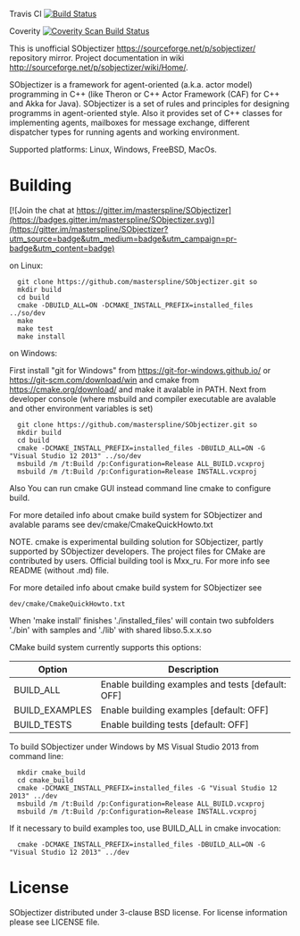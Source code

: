 Travis CI [![Build Status](https://travis-ci.org/masterspline/SObjectizer.svg?branch=master)](https://travis-ci.org/masterspline/SObjectizer)

Coverity [![Coverity Scan Build Status](https://scan.coverity.com/projects/4786/badge.svg)](https://scan.coverity.com/projects/4786)

This is unofficial SObjectizer https://sourceforge.net/p/sobjectizer/ repository mirror.
Project documentation in wiki http://sourceforge.net/p/sobjectizer/wiki/Home/.

SObjectizer is a framework for agent-oriented (a.k.a. actor model) programming
 in C++ (like Theron or C++ Actor Framework (CAF) for C++ and Akka for Java).
SObjectizer is a set of rules and principles for designing programms in
agent-oriented style. Also it provides set of C++ classes for implementing
agents, mailboxes for message exchange, different dispatcher types for running
agents and working environment. 

Supported platforms: Linux, Windows, FreeBSD, MacOs.

Building
========

[![Join the chat at https://gitter.im/masterspline/SObjectizer](https://badges.gitter.im/masterspline/SObjectizer.svg)](https://gitter.im/masterspline/SObjectizer?utm_source=badge&utm_medium=badge&utm_campaign=pr-badge&utm_content=badge)

on Linux:
```
  git clone https://github.com/masterspline/SObjectizer.git so
  mkdir build
  cd build
  cmake -DBUILD_ALL=ON -DCMAKE_INSTALL_PREFIX=installed_files ../so/dev
  make
  make test
  make install
```
on Windows:

First install "git for Windows" from https://git-for-windows.github.io/ or https://git-scm.com/download/win and cmake from https://cmake.org/download/ and make it avalable in PATH. Next from developer console (where msbuild and compiler executable are avalable and other environment variables is set)
```
  git clone https://github.com/masterspline/SObjectizer.git so
  mkdir build
  cd build
  cmake -DCMAKE_INSTALL_PREFIX=installed_files -DBUILD_ALL=ON -G "Visual Studio 12 2013" ../so/dev
  msbuild /m /t:Build /p:Configuration=Release ALL_BUILD.vcxproj
  msbuild /m /t:Build /p:Configuration=Release INSTALL.vcxproj
```
Also You can run cmake GUI instead command line cmake to configure build.

For more detailed info about cmake build system for SObjectizer and avalable params
see dev/cmake/CmakeQuickHowto.txt

NOTE. cmake is experimental building solution for SObjectizer, partly supported 
by SObjectizer developers.
The project files for CMake are contributed by users. Official building tool is
Mxx_ru. For more info see README (without .md) file.

For more detailed info about cmake build system for SObjectizer see
```
dev/cmake/CmakeQuickHowto.txt
```

When 'make install' finishes './installed_files' will contain two subfolders
'./bin' with samples and './lib' with shared libso.5.x.x.so

CMake build system currently supports this options:

| Option         | Description
  ---------------|--------------------------------------------------
  BUILD_ALL      | Enable building examples and tests [default: OFF]
  BUILD_EXAMPLES | Enable building examples [default: OFF]
  BUILD_TESTS    | Enable building tests    [default: OFF]

To build SObjectizer under Windows by MS Visual Studio 2013 from command line:

```
  mkdir cmake_build
  cd cmake_build
  cmake -DCMAKE_INSTALL_PREFIX=installed_files -G "Visual Studio 12 2013" ../dev
  msbuild /m /t:Build /p:Configuration=Release ALL_BUILD.vcxproj
  msbuild /m /t:Build /p:Configuration=Release INSTALL.vcxproj
```

If it necessary to build examples too, use BUILD_ALL in cmake invocation:

```
  cmake -DCMAKE_INSTALL_PREFIX=installed_files -DBUILD_ALL=ON -G "Visual Studio 12 2013" ../dev
```

License
=======
SObjectizer distributed under 3-clause BSD license. For license information
please see LICENSE file.

